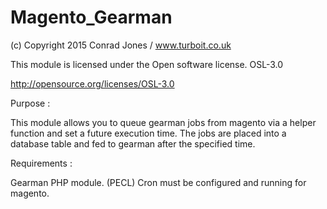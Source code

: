 # Magento_Gearman

(c) Copyright 2015 Conrad Jones / www.turboit.co.uk 

 This module is licensed under the Open software license. OSL-3.0     	
 
 http://opensource.org/licenses/OSL-3.0	

Purpose :

This module allows you to queue gearman jobs from magento via a helper function and set a future execution time. 
The jobs are placed into a database table and fed to gearman after the specified time.

Requirements :

Gearman PHP module. (PECL)
Cron must be configured and running for magento.

